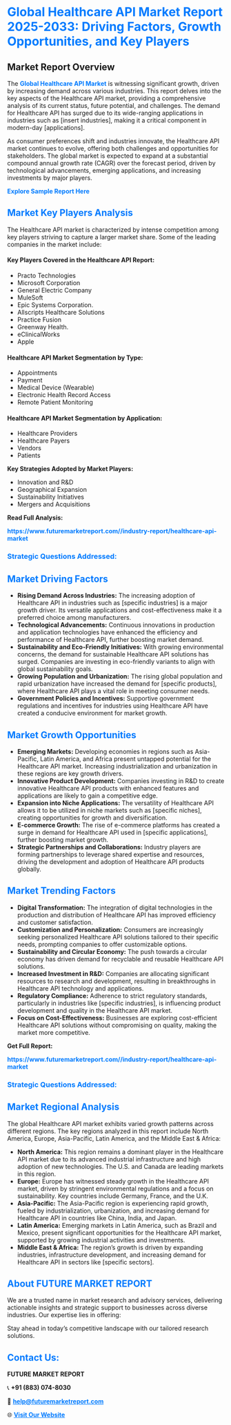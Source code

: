 <h1 style="color: #007BFF;">Global Healthcare API Market Report 2025-2033: Driving Factors, Growth Opportunities, and Key Players</h1>

<section id="overview">
<h2>Market Report Overview</h2>
<p>The <a href="https://www.futuremarketreport.com//industry-report/healthcare-api-market" style="color: #007BFF; text-decoration: none;"><strong>Global Healthcare API Market</strong></a> is witnessing significant growth, driven by increasing demand across various industries. This report delves into the key aspects of the Healthcare API market, providing a comprehensive analysis of its current status, future potential, and challenges. The demand for Healthcare API has surged due to its wide-ranging applications in industries such as [insert industries], making it a critical component in modern-day [applications].</p>
<p>As consumer preferences shift and industries innovate, the Healthcare API market continues to evolve, offering both challenges and opportunities for stakeholders. The global market is expected to expand at a substantial compound annual growth rate (CAGR) over the forecast period, driven by technological advancements, emerging applications, and increasing investments by major players.</p>
</section>

<section id="overview">
<p><a href="https://www.futuremarketreport.com//request-sample/reportId=60669" style="color: #007BFF; text-decoration: none;"><strong>Explore Sample Report Here</strong></a></p>
</section>

<section id="key-players">
<h2 style="color: #007BFF;">Market Key Players Analysis</h2>
<p>The Healthcare API market is characterized by intense competition among key players striving to capture a larger market share. Some of the leading companies in the market include:</p>
<h4>Key Players Covered in the Healthcare API Report:</h4>
<ul><li>Practo Technologies</li><li>Microsoft Corporation</li><li>General Electric Company</li><li>MuleSoft</li><li>Epic Systems Corporation.</li><li>Allscripts Healthcare Solutions</li><li>Practice Fusion</li><li>Greenway Health.</li><li>eClinicalWorks</li><li>Apple</li></ul>
<h4>Healthcare API Market Segmentation by Type:</h4>
<ul><li>Appointments</li><li>Payment</li><li>Medical Device (Wearable)</li><li>Electronic Health Record Access</li><li>Remote Patient Monitoring</li></ul>

<h4>Healthcare API Market Segmentation by Application:</h4>
<ul><li>Healthcare Providers</li><li>Healthcare Payers</li><li>Vendors</li><li>Patients</li></ul>
<p><strong>Key Strategies Adopted by Market Players:</strong></p>
<ul>
<li>Innovation and R&D</li>
<li>Geographical Expansion</li>
<li>Sustainability Initiatives</li>
<li>Mergers and Acquisitions</li>
</ul>
</section>

<section>
<p><strong>Read Full Analysis: </strong></p><a href="https://www.futuremarketreport.com//industry-report/healthcare-api-market" style="color: #007BFF; text-decoration: none;"><strong>https://www.futuremarketreport.com//industry-report/healthcare-api-market</strong></a>
<h3 style="color: #007BFF;">Strategic Questions Addressed:</h3>
</section>

<section id="driving-factors">
<h2 style="color: #007BFF;">Market Driving Factors</h2>
<ul>
<li><strong>Rising Demand Across Industries:</strong> The increasing adoption of Healthcare API in industries such as [specific industries] is a major growth driver. Its versatile applications and cost-effectiveness make it a preferred choice among manufacturers.</li>
<li><strong>Technological Advancements:</strong> Continuous innovations in production and application technologies have enhanced the efficiency and performance of Healthcare API, further boosting market demand.</li>
<li><strong>Sustainability and Eco-Friendly Initiatives:</strong> With growing environmental concerns, the demand for sustainable Healthcare API solutions has surged. Companies are investing in eco-friendly variants to align with global sustainability goals.</li>
<li><strong>Growing Population and Urbanization:</strong> The rising global population and rapid urbanization have increased the demand for [specific products], where Healthcare API plays a vital role in meeting consumer needs.</li>
<li><strong>Government Policies and Incentives:</strong> Supportive government regulations and incentives for industries using Healthcare API have created a conducive environment for market growth.</li>
</ul>
</section>

<section id="growth-opportunities">
<h2 style="color: #007BFF;">Market Growth Opportunities</h2>
<ul>
<li><strong>Emerging Markets:</strong> Developing economies in regions such as Asia-Pacific, Latin America, and Africa present untapped potential for the Healthcare API market. Increasing industrialization and urbanization in these regions are key growth drivers.</li>
<li><strong>Innovative Product Development:</strong> Companies investing in R&D to create innovative Healthcare API products with enhanced features and applications are likely to gain a competitive edge.</li>
<li><strong>Expansion into Niche Applications:</strong> The versatility of Healthcare API allows it to be utilized in niche markets such as [specific niches], creating opportunities for growth and diversification.</li>
<li><strong>E-commerce Growth:</strong> The rise of e-commerce platforms has created a surge in demand for Healthcare API used in [specific applications], further boosting market growth.</li>
<li><strong>Strategic Partnerships and Collaborations:</strong> Industry players are forming partnerships to leverage shared expertise and resources, driving the development and adoption of Healthcare API products globally.</li>
</ul>
</section>

<section id="trending-factors">
<h2 style="color: #007BFF;">Market Trending Factors</h2>
<ul>
<li><strong>Digital Transformation:</strong> The integration of digital technologies in the production and distribution of Healthcare API has improved efficiency and customer satisfaction.</li>
<li><strong>Customization and Personalization:</strong> Consumers are increasingly seeking personalized Healthcare API solutions tailored to their specific needs, prompting companies to offer customizable options.</li>
<li><strong>Sustainability and Circular Economy:</strong> The push towards a circular economy has driven demand for recyclable and reusable Healthcare API solutions.</li>
<li><strong>Increased Investment in R&D:</strong> Companies are allocating significant resources to research and development, resulting in breakthroughs in Healthcare API technology and applications.</li>
<li><strong>Regulatory Compliance:</strong> Adherence to strict regulatory standards, particularly in industries like [specific industries], is influencing product development and quality in the Healthcare API market.</li>
<li><strong>Focus on Cost-Effectiveness:</strong> Businesses are exploring cost-efficient Healthcare API solutions without compromising on quality, making the market more competitive.</li>
</ul>
</section>

<section>
<p><strong>Get Full Report: </strong></p><a href="https://www.futuremarketreport.com//industry-report/healthcare-api-market" style="color: #007BFF; text-decoration: none;"><strong>https://www.futuremarketreport.com//industry-report/healthcare-api-market</strong></a>
<h3 style="color: #007BFF;">Strategic Questions Addressed:</h3>
</section>


<section id="regional-analysis">
<h2 style="color: #007BFF;">Market Regional Analysis</h2>
<p>The global Healthcare API market exhibits varied growth patterns across different regions. The key regions analyzed in this report include North America, Europe, Asia-Pacific, Latin America, and the Middle East & Africa:</p>
<ul>
<li><strong>North America:</strong> This region remains a dominant player in the Healthcare API market due to its advanced industrial infrastructure and high adoption of new technologies. The U.S. and Canada are leading markets in this region.</li>
<li><strong>Europe:</strong> Europe has witnessed steady growth in the Healthcare API market, driven by stringent environmental regulations and a focus on sustainability. Key countries include Germany, France, and the U.K.</li>
<li><strong>Asia-Pacific:</strong> The Asia-Pacific region is experiencing rapid growth, fueled by industrialization, urbanization, and increasing demand for Healthcare API in countries like China, India, and Japan.</li>
<li><strong>Latin America:</strong> Emerging markets in Latin America, such as Brazil and Mexico, present significant opportunities for the Healthcare API market, supported by growing industrial activities and investments.</li>
<li><strong>Middle East & Africa:</strong> The region’s growth is driven by expanding industries, infrastructure development, and increasing demand for Healthcare API in sectors like [specific sectors].</li>
</ul>
</section>

<footer>
<h2 style="color: #007BFF;">About FUTURE MARKET REPORT</h2>
<p>We are a trusted name in market research and advisory services, delivering actionable insights and strategic support to businesses across diverse industries. Our expertise lies in offering:</p>

<p>Stay ahead in today’s competitive landscape with our tailored research solutions.</p>

<h2 style="color: #007BFF;">Contact Us:</h2>
<p><strong>FUTURE MARKET REPORT</strong></p>
<p>📞 <strong>+91 (883) 074-8030</strong></p>
<p>📧 <strong><a href="mailto:help@futuremarketreport.com" style="color: #007BFF;">help@futuremarketreport.com</a></strong></p>
<p>🌐 <strong><a href="https://www.futuremarketreport.com/" style="color: #007BFF;">Visit Our Website</a></strong></p>
</footer>